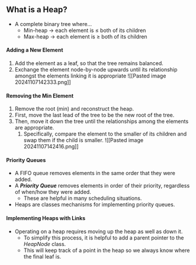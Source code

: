 ## What is a Heap?
- A complete binary tree where...
	- Min-heap -> each element is ≤ both of its children
	- Max-heap -> each element is ≥ both of its children
#### Adding a New Element
1. Add the element as a leaf, so that the tree remains balanced.
2. Exchange the element node-by-node upwards until its relationship amongst the elements linking it is appropriate
![[Pasted image 20241107142333.png]]
#### Removing the Min Element
1. Remove the root (min) and reconstruct the heap.
2. First, move the last lead of the tree to be the new root of the tree.
3. Then, move it down the tree until the relationships among the elements are appropriate.
	1. Specifically, compare the element to the smaller of its children and swap them if the child is smaller.
![[Pasted image 20241107142416.png]]
#### Priority Queues
- A FIFO queue removes elements in the same order that they were added.
- A ***Priority Queue*** removes elements in order of their priority, regardless of when/how they were added.
	- These are helpful in many scheduling situations.
- Heaps are classes mechanisms for implementing priority queues.
#### Implementing Heaps with Links
- Operating on a heap requires moving up the heap as well as down it.
	- To simplify this process, it is helpful to add a parent pointer to the *HeapNode* class.
	- This will keep track of a point in the heap so we always know where the final leaf is.






